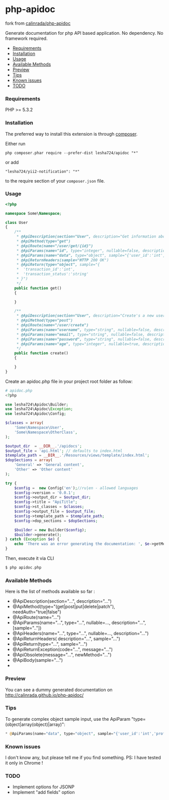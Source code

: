 php-apidoc
==========

fork from [calinrada/php-apidoc](https://github.com/calinrada/php-apidoc)

Generate documentation for php API based application. No dependency. No framework required.

* [Requirements](#requirements)
* [Installation](#installation)
* [Usage](#usage)
* [Available Methods](#methods)
* [Preview](#preview)
* [Tips](#tips)
* [Known issues](#known-issues)
* [TODO](#todo)

### <a id="requirements"></a>Requirements

PHP >= 5.3.2

### <a id="installation"></a>Installation

The preferred way to install this extension is through [composer](http://getcomposer.org/download/).

Either run

```
php composer.phar require --prefer-dist lesha724/apidoc "*"
```

or add

```
"lesha724/yii2-notification": "*"
```

to the require section of your `composer.json` file.

### <a id="usage"></a>Usage

```php
<?php

namespace Some\Namespace;

class User
{
    /**
     * @ApiDescription(section="User", description="Get information about user")
     * @ApiMethod(type="get")
     * @ApiRoute(name="/user/get/{id}")
     * @ApiParams(name="id", type="integer", nullable=false, description="User id")
     * @ApiParams(name="data", type="object", sample="{'user_id':'int','user_name':'string','profile':{'email':'string','age':'integer'}}")
     * @ApiReturnHeaders(sample="HTTP 200 OK")
     * @ApiReturn(type="object", sample="{
     *  'transaction_id':'int',
     *  'transaction_status':'string'
     * }")
     */
    public function get()
    {

    }

    /**
     * @ApiDescription(section="User", description="Create's a new user")
     * @ApiMethod(type="post")
     * @ApiRoute(name="/user/create")
     * @ApiParams(name="username", type="string", nullable=false, description="Username")
     * @ApiParams(name="email", type="string", nullable=false, description="Email")
     * @ApiParams(name="password", type="string", nullable=false, description="Password")
     * @ApiParams(name="age", type="integer", nullable=true, description="Age")
     */
    public function create()
    {

    }
}
```

Create an apidoc.php file in your project root folder as follow:


```php
# apidoc.php
<?php

use lesha724\Apidoc\Builder;
use lesha724\Apidoc\Exception;
use lesha724\Apidoc\Config;

$classes = array(
    'Some\Namespace\User',
    'Some\Namespace\OtherClass',
);

$output_dir  = __DIR__.'/apidocs';
$output_file = 'api.html'; // defaults to index.html
$template_path = __DIR__.'/Resources/views/template/index.html';
$dopSections = array(
    'General' => 'General content',
    'Other' => 'Other content'
);

try {
    $config =  new Config('en');//ru|en - allowed languages
    $config->version = '0.0.1';
    $config->output_dir = $output_dir;
    $config->title = "ApiTitle";
    $config->st_classes = $classes;
    $config->output_file = $output_file;
    $config->template_path = $template_path;
    $config->dop_sections = $dopSections;

    $builder = new Builder($config);
    $builder->generate();
} catch (Exception $e) {
    echo 'There was an error generating the documentation: ', $e->getMessage();
}

```

Then, execute it via CLI

```php
$ php apidoc.php
```

### <a id="methods"></a>Available Methods

Here is the list of methods available so far :

* @ApiDescription(section="...", description="...")
* @ApiMethod(type="(get|post|put|delete|patch"), needAuth="true|false")
* @ApiRoute(name="...")
* @ApiParams(name="...", type="...", nullable=..., description="...", [sample=".."])
* @ApiHeaders(name="...", type="...", nullable=..., description="...")
* @ApiReturnHeaders( description="...", sample="...")
* @ApiReturn(type="...", sample="...")
* @ApiReturnException(code="...", message="...")
* @ApiObsolete(message="...", newMethod="...")
* @ApiBody(sample="...")
* 

### <a id="preview"></a>Preview

You can see a dummy generated documentation on http://calinrada.github.io/php-apidoc/

### <a id="tips"></a>Tips

To generate complex object sample input, use the ApiParam "type=(object|array(object)|array)":

```php
* @ApiParams(name="data", type="object", sample="{'user_id':'int','profile':{'email':'string','age':'integer'}}")
```

### <a id="knownissues"></a>Known issues

I don't know any, but please tell me if you find something. PS: I have tested it only in Chrome !

### <a id="todo"></a>TODO

* Implement options for JSONP
* Implement "add fields" option

